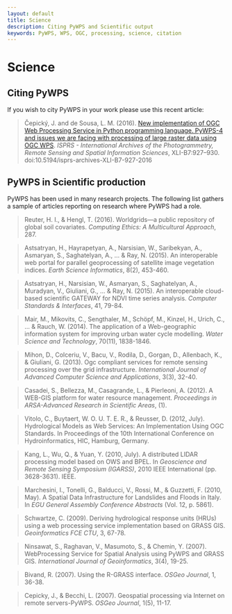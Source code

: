 ```yaml
---
layout: default
title: Science
description: Citing PyWPS and Scientific output
keywords: PyWPS, WPS, OGC, processing, science, citation
---
```


# Science

## Citing PyWPS

If you wish to city PyWPS in your work please use this recent article:

> Čepický, J. and de Sousa, L. M. (2016). [New implementation of OGC Web Processing 
> Service in Python programming language. PyWPS-4 and issues we are facing with 
> processing of large raster data using OGC WPS](http://www.int-arch-photogramm-remote-sens-spatial-inf-sci.net/XLI-B7/927/2016/). 
> *ISPRS - International Archives of the Photogrammetry, Remote Sensing and Spatial Information Sciences*,
> XLI-B7:927–930. doi:10.5194/isprs-archives-XLI-B7-927-2016

## PyWPS in Scientific production

PyWPS has been used in many research projects. The following list gathers a 
sample of articles reporting on research where PyWPS had a role.

> Reuter, H. I., & Hengl, T. (2016). Worldgrids—a public repository of global 
> soil covariates. *Computing Ethics: A Multicultural Approach*, 287.

> Astsatryan, H., Hayrapetyan, A., Narsisian, W., Saribekyan, A., Asmaryan, S., 
> Saghatelyan, A., ... & Ray, N. (2015). An interoperable web portal for parallel 
> geoprocessing of satellite image vegetation indices. *Earth Science Informatics*, 
> 8(2), 453-460.

> Astsatryan, H., Narsisian, W., Asmaryan, S., Saghatelyan, A., Muradyan, V., 
> Giuliani, G., ... & Ray, N. (2015). An interoperable cloud-based scientific 
> GATEWAY for NDVI time series analysis. *Computer Standards & Interfaces*, 41, 
> 79-84.

> Mair, M., Mikovits, C., Sengthaler, M., Schöpf, M., Kinzel, H., Urich, C., ... 
> & Rauch, W. (2014). The application of a Web-geographic information system for 
> improving urban water cycle modelling. *Water Science and Technology*, 70(11), 
> 1838-1846.

> Mihon, D., Colceriu, V., Bacu, V., Rodila, D., Gorgan, D., Allenbach, K., & 
> Giuliani, G. (2013). Ogc compliant services for remote sensing processing over 
> the grid infrastructure. *International Journal of Advanced Computer Science 
> and Applications*, 3(3), 32-40.

> Casadei, S., Bellezza, M., Casagrande, L., & Pierleoni, A. (2012). A WEB-GIS 
> platform for water resource management. *Proceedings in ARSA-Advanced Research 
> in Scientific Areas*, (1).

> Vitolo, C., Buytaert, W. O. U. T. E. R., & Reusser, D. (2012, July). 
> Hydrological Models as Web Services: An Implementation Using OGC Standards. In 
> Proceedings of the 10th International Conference on Hydroinformatics, HIC, 
> Hamburg, Germany.

> Kang, L., Wu, Q., & Yuan, Y. (2010, July). A distributed LIDAR processing model 
> based on OWS and BPEL. In *Geoscience and Remote Sensing Symposium (IGARSS)*, 
> 2010 IEEE International (pp. 3628-3631). IEEE.

> Marchesini, I., Tonelli, G., Balducci, V., Rossi, M., & Guzzetti, F. (2010, May). 
> A Spatial Data Infrastructure for Landslides and Floods in Italy. In *EGU 
> General Assembly Conference Abstracts* (Vol. 12, p. 5861).

> Schwartze, C. (2009). Deriving hydrological response units (HRUs) using a web 
> processing service implementation based on GRASS GIS. *Geoinformatics FCE CTU*, 
> 3, 67-78.

> Ninsawat, S., Raghavan, V., Masumoto, S., & Chemin, Y. (2007). WebProcessing 
> Service for Spatial Analysis using PyWPS and GRASS GIS. *International Journal 
> of Geoinformatics*, 3(4), 19-25.

> Bivand, R. (2007). Using the R-GRASS interface. *OSGeo Journal*, 1, 36-38.

> Cepicky, J., & Becchi, L. (2007). Geospatial processing via Internet on remote 
> servers-PyWPS. *OSGeo Journal*, 1(5), 11-17.
